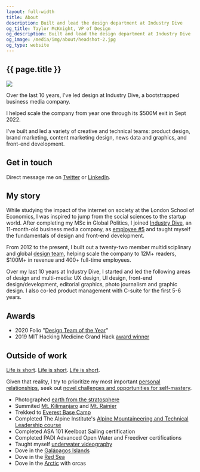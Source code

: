 ```yaml
---
layout: full-width
title: About
description: Built and lead the design department at Industry Dive
og_title: Taylor McKnight, VP of Design
og_description: Built and lead the design department at Industry Dive
og_image: /media/img/about/headshot-2.jpg
og_type: website
---
```


<section class="inner-section-wrapper">

<h1>{{ page.title }}</h1>

<img src="{{ site.url }}/media/img/about/headshot-2022.jpg" class="headshot">

<p>Over the last 10 years, I've led design at Industry Dive, a bootstrapped business media company.<p> 

<p>I helped scale the company from year one through its $500M exit in Sept 2022.</p>

<p>I've built and led a variety of creative and technical teams: product design, brand marketing, content marketing design, news data and graphics, and front-end development.</p>

<h2>Get in touch</h2>

<p>Direct message me on <a href="https://www.twitter.com/rtaylormcknight">Twitter</a> or <a href="https://www.linkedin.com/in/rtaylormcknight/">LinkedIn</a>.</p>

<h2>My story</h2>

<p>While studying the impact of the internet on society at the London School of Economics, I was inspired to jump from the social sciences to the startup world. After completing my MSc in Global Politics, I joined <a href="https://www.industrydive.com/">Industry Dive</a>, an 11-month-old business media company, as <a href="{{ site.baseurl }}{% link _posts/startup/2018-02-05-startupjob.md %}"> employee #5</a> and taught myself the fundamentals of design and front-end development.</p>

<p>From 2012 to the present, I built out a twenty-two member multidisciplinary and global <a href="https://industrydive.design/">design team</a>, helping scale the company to 12M+ readers, $100M+ in revenue and 400+ full-time employees.</p>

<p>Over my last 10 years at Industry Dive, I started and led the following areas of design and multi-media: UX design, UI design, front-end design/development, editorial graphics, photo journalism and graphic design. I also co-led product management with C-suite for the first 5-6 years.</p>




<h2>Awards</h2>
<ul>
	<li>2020 Folio "<a href="https://industrydive.design/corporate/2020/09/25/industry-dive-design-team-named-design-team-of-the-year-by-folio.html">Design Team of the Year</a>"</li>
	<li>2019 MIT Hacking Medicine Grand Hack <a href="https://twitter.com/rtaylormcknight/status/1125143833283584000">award winner</a></li>
</ul>

<h2>Outside of work</h2>
<p><a href="https://waitbutwhy.com/2015/12/the-tail-end.html">Life is short</a>. <a href="http://paulgraham.com/vb.html">Life is short</a>. <a href="https://pbs.twimg.com/media/D0ozXWfXQAEwFtB.jpg:large">Life is short</a>.</p>

<p>Given that reality, I try to prioritize my most important <a href="https://pbs.twimg.com/media/D0os5CVW0AABVFN.jpg:large">personal relationships</a>, seek out <a href="{{ site.url }}/goals">novel challenges and opportunities for self-mastery</a>.
<ul>
	<li>Photographed <a href="{{ site.baseurl }}{% link _posts/goals/2016-06-24-hab-part-2.md %}">earth from the stratosphere</a></li>
	<li>Summited <a href="http://summitgoals.com/ascents/2017/01/12/kilimanjaro.html">Mt. Kilimanjaro</a> and <a href="http://summitgoals.com/ascents/2018/06/21/rainier.html">Mt. Rainier</a></li>
	<li>Trekked to <a href="http://summitgoals.com/ascents/2016/11/05/everest.html">Everest Base Camp</a></li>
	<li>Completed The Alpine Institute's <a href="http://www.alpineinstitute.com/catalog/alpine-mountaineering-and-technical-leadership,-part-1/">Alpine Mountaineering and Technical Leadership course</a></li>
	<li>Completed ASA 101 Keelboat Sailing certification</li>
	<li>Completed PADI Advanced Open Water and Freediver certifications</li>
	<li>Taught myself <a href="https://www.youtube.com/watch?v=3zzmpjuzBCE&t=18s">underwater videography</a>
	<li>Dove in the <a href="http://divegoals.com/dive/2018/01/29/galapagos.html">Galápagos Islands</a></li>
	<li>Dove in the <a href="https://www.instagram.com/p/BhjlN3wjOvB/?taken-by=divegoals">Red Sea</a></li></li>
	<li>Dove in the <a href="https://www.instagram.com/p/B63r722HG8J/">Arctic</a> with orcas</li>
</ul>